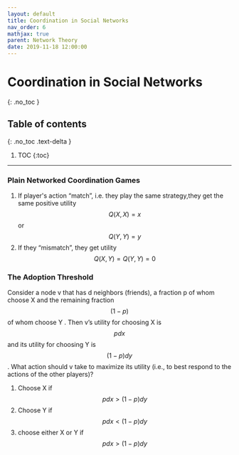 ```yaml
---
layout: default
title: Coordination in Social Networks
nav_order: 6
mathjax: true
parent: Network Theory
date: 2019-11-18 12:00:00
---
```


# Coordination in Social Networks

{: .no_toc }

## Table of contents
{: .no_toc .text-delta }

1. TOC
{:toc}

---

### Plain Networked Coordination Games
1. If player's action “match”, i.e. they play the same strategy,they get the same positive utility $$Q(X, X) = x$$ or $$Q(Y, Y ) = y$$
2. If they “mismatch”, they get utility $$Q(X, Y ) = Q(Y, Y ) = 0$$

### The Adoption Threshold 

Consider a node v that has d neighbors (friends), a fraction p of whom choose X and the
remaining fraction $$(1 − p)$$ of whom choose Y . Then v’s utility for choosing X
is $$pdx$$ and its utility for choosing Y is $$(1−p)dy$$. What action should v take to
maximize its utility (i.e., to best respond to the actions of the other players)?

1. Choose X if $$pdx > (1 − p)dy$$ 
2. Choose Y if $$pdx < (1 − p)dy$$
3. choose either X or Y if $$pdx > (1 − p)dy$$ 
